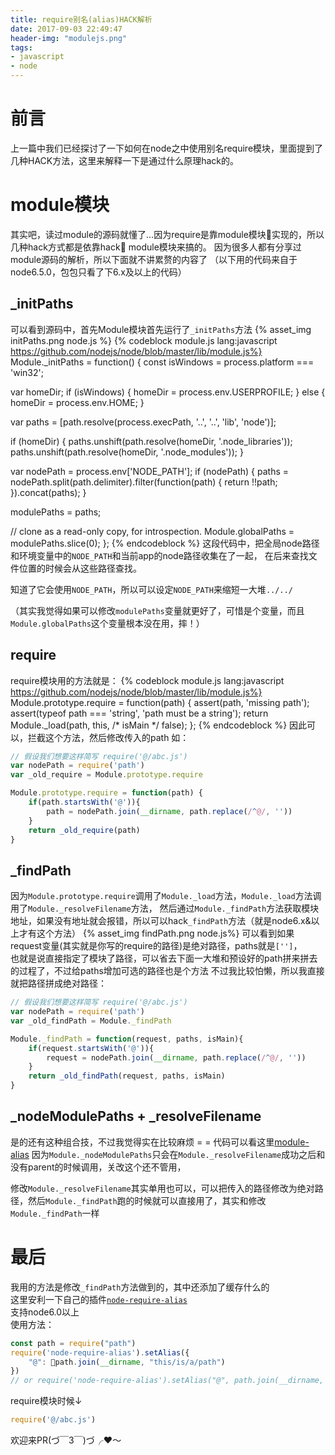 ```yaml
---
title: require别名(alias)HACK解析
date: 2017-09-03 22:49:47
header-img: "modulejs.png"
tags:
- javascript
- node
---
```

# 前言
上一篇中我们已经探讨了一下如何在node之中使用别名require模块，里面提到了几种HACK方法，这里来解释一下是通过什么原理hack的。

# module模块
其实吧，读过module的源码就懂了…因为require是靠module模块实现的，所以几种hack方式都是依靠hack module模块来搞的。
因为很多人都有分享过module源码的解析，所以下面就不讲累赘的内容了
（以下用的代码来自于node6.5.0，包包只看了下6.x及以上的代码）

## _initPaths
可以看到源码中，首先Module模块首先运行了`_initPaths`方法
{% asset_img initPaths.png node.js %}
{% codeblock module.js lang:javascript https://github.com/nodejs/node/blob/master/lib/module.js%}
Module._initPaths = function() {
  const isWindows = process.platform === 'win32';

  var homeDir;
  if (isWindows) {
    homeDir = process.env.USERPROFILE;
  } else {
    homeDir = process.env.HOME;
  }

  var paths = [path.resolve(process.execPath, '..', '..', 'lib', 'node')];

  if (homeDir) {
    paths.unshift(path.resolve(homeDir, '.node_libraries'));
    paths.unshift(path.resolve(homeDir, '.node_modules'));
  }

  var nodePath = process.env['NODE_PATH'];
  if (nodePath) {
    paths = nodePath.split(path.delimiter).filter(function(path) {
      return !!path;
    }).concat(paths);
  }

  modulePaths = paths;

  // clone as a read-only copy, for introspection.
  Module.globalPaths = modulePaths.slice(0);
};
{% endcodeblock %}
这段代码中，把全局node路径和环境变量中的`NODE_PATH`和当前app的node路径收集在了一起，
在后来查找文件位置的时候会从这些路径查找。

知道了它会使用`NODE_PATH`，所以可以设定`NODE_PATH`来缩短一大堆`../../`

（其实我觉得如果可以修改`modulePaths`变量就更好了，可惜是个变量，而且`Module.globalPaths`这个变量根本没在用，摔！）

## require
require模块用的方法就是：
{% codeblock module.js lang:javascript https://github.com/nodejs/node/blob/master/lib/module.js%}
Module.prototype.require = function(path) {
  assert(path, 'missing path');
  assert(typeof path === 'string', 'path must be a string');
  return Module._load(path, this, /* isMain */ false);
};
{% endcodeblock %}
因此可以，拦截这个方法，然后修改传入的path
如：
```javascript
// 假设我们想要这样简写 require('@/abc.js')
var nodePath = require('path')
var _old_require = Module.prototype.require

Module.prototype.require = function(path) {
    if(path.startsWith('@')){
        path = nodePath.join(__dirname, path.replace(/^@/, ''))
    }
    return _old_require(path)
}
```

## _findPath
因为`Module.prototype.require`调用了`Module._load`方法，`Module._load`方法调用了`Module._resolveFilename`方法，
然后通过`Module._findPath`方法获取模块地址，如果没有地址就会报错，所以可以hack`_findPath`方法（就是node6.x&以上才有这个方法）
{% asset_img findPath.png node.js%}
可以看到如果request变量(其实就是你写的require的路径)是绝对路径，paths就是`['']`，<br>
也就是说直接指定了模块了路径，可以省去下面一大堆和预设好的path拼来拼去的过程了，不过给paths增加可选的路径也是个方法
不过我比较怕懒，所以我直接就把路径拼成绝对路径：
```javascript
// 假设我们想要这样简写 require('@/abc.js')
var nodePath = require('path')
var _old_findPath = Module._findPath

Module._findPath = function(request, paths, isMain){
    if(request.startsWith('@')){
        request = nodePath.join(__dirname, path.replace(/^@/, ''))
    }
    return _old_findPath(request, paths, isMain)    
}
```

## _nodeModulePaths + _resolveFilename
是的还有这种组合技，不过我觉得实在比较麻烦 = =
代码可以看这里[module-alias](https://github.com/ilearnio/module-alias/blob/master/index.js)
因为`Module._nodeModulePaths`只会在`Module._resolveFilename`成功之后和没有parent的时候调用，关改这个还不管用，

修改`Module._resolveFilename`其实单用也可以，可以把传入的路径修改为绝对路径，然后`Module._findPath`跑的时候就可以直接用了，其实和修改`Module._findPath`一样


# 最后
我用的方法是修改`_findPath`方法做到的，其中还添加了缓存什么的<br>
这里安利一下自己的插件[`node-require-alias`](https://www.npmjs.com/package/node-require-alias)<br>
支持node6.0以上<br>
使用方法：
```javascript
const path = require("path")
require('node-require-alias').setAlias({
    "@": path.join(__dirname, "this/is/a/path")
})
// or require('node-require-alias').setAlias("@", path.join(__dirname, "this/is/a/path"))
```    
require模块时候↓
```javascript
require('@/abc.js')
```

欢迎来PR(づ￣3￣)づ╭❤～

